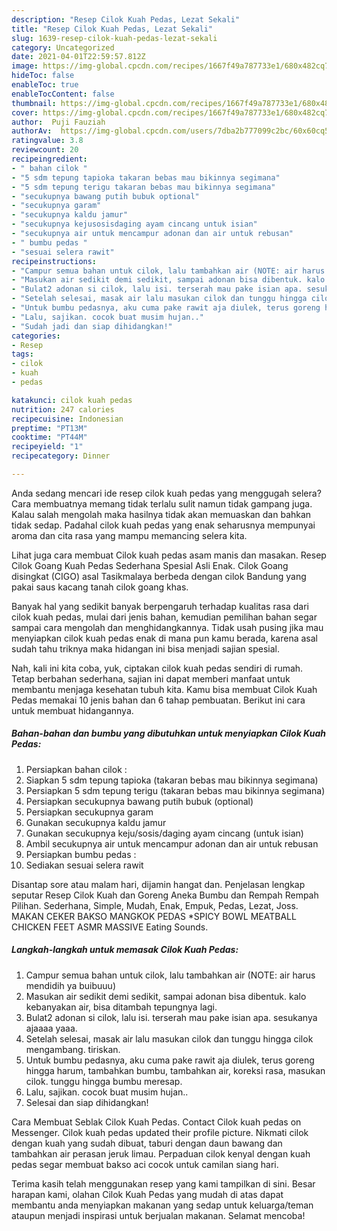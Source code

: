 ```yaml
---
description: "Resep Cilok Kuah Pedas, Lezat Sekali"
title: "Resep Cilok Kuah Pedas, Lezat Sekali"
slug: 1639-resep-cilok-kuah-pedas-lezat-sekali
category: Uncategorized
date: 2021-04-01T22:59:57.812Z
image: https://img-global.cpcdn.com/recipes/1667f49a787733e1/680x482cq70/cilok-kuah-pedas-foto-resep-utama.jpg
hideToc: false
enableToc: true
enableTocContent: false
thumbnail: https://img-global.cpcdn.com/recipes/1667f49a787733e1/680x482cq70/cilok-kuah-pedas-foto-resep-utama.jpg
cover: https://img-global.cpcdn.com/recipes/1667f49a787733e1/680x482cq70/cilok-kuah-pedas-foto-resep-utama.jpg
author:  Puji Fauziah
authorAv:  https://img-global.cpcdn.com/users/7dba2b777099c2bc/60x60cq50/avatar.jpg
ratingvalue: 3.8
reviewcount: 20
recipeingredient:
- " bahan cilok "
- "5 sdm tepung tapioka takaran bebas mau bikinnya segimana"
- "5 sdm tepung terigu takaran bebas mau bikinnya segimana"
- "secukupnya bawang putih bubuk optional"
- "secukupnya garam"
- "secukupnya kaldu jamur"
- "secukupnya kejusosisdaging ayam cincang untuk isian"
- "secukupnya air untuk mencampur adonan dan air untuk rebusan"
- " bumbu pedas "
- "sesuai selera rawit"
recipeinstructions:
- "Campur semua bahan untuk cilok, lalu tambahkan air (NOTE: air harus mendidih ya buibuuu)"
- "Masukan air sedikit demi sedikit, sampai adonan bisa dibentuk. kalo kebanyakan air, bisa ditambah tepungnya lagi."
- "Bulat2 adonan si cilok, lalu isi. terserah mau pake isian apa. sesukanya ajaaaa yaaa."
- "Setelah selesai, masak air lalu masukan cilok dan tunggu hingga cilok mengambang. tiriskan."
- "Untuk bumbu pedasnya, aku cuma pake rawit aja diulek, terus goreng hingga harum, tambahkan bumbu, tambahkan air, koreksi rasa, masukan cilok. tunggu hingga bumbu meresap."
- "Lalu, sajikan. cocok buat musim hujan.."
- "Sudah jadi dan siap dihidangkan!"
categories:
- Resep
tags:
- cilok
- kuah
- pedas

katakunci: cilok kuah pedas 
nutrition: 247 calories
recipecuisine: Indonesian
preptime: "PT13M"
cooktime: "PT44M"
recipeyield: "1"
recipecategory: Dinner

---
```



Anda sedang mencari ide resep cilok kuah pedas yang menggugah selera? Cara membuatnya memang tidak terlalu sulit namun tidak gampang juga. Kalau salah mengolah maka hasilnya tidak akan memuaskan dan bahkan tidak sedap. Padahal cilok kuah pedas yang enak seharusnya mempunyai aroma dan cita rasa yang mampu memancing selera kita.


Lihat juga cara membuat Cilok kuah pedas asam manis dan masakan. Resep Cilok Goang Kuah Pedas Sederhana Spesial Asli Enak. Cilok Goang disingkat (CIGO) asal Tasikmalaya berbeda dengan cilok Bandung yang pakai saus kacang tanah cilok goang khas.

Banyak hal yang sedikit banyak berpengaruh terhadap kualitas rasa dari cilok kuah pedas, mulai dari jenis bahan, kemudian pemilihan bahan segar sampai cara mengolah dan menghidangkannya. Tidak usah pusing jika mau menyiapkan cilok kuah pedas enak di mana pun kamu berada, karena asal sudah tahu triknya maka hidangan ini bisa menjadi sajian spesial.


Nah, kali ini kita coba, yuk, ciptakan cilok kuah pedas sendiri di rumah. Tetap berbahan sederhana, sajian ini dapat memberi manfaat untuk membantu menjaga kesehatan tubuh kita. Kamu bisa membuat Cilok Kuah Pedas memakai 10 jenis bahan dan 6 tahap pembuatan. Berikut ini cara untuk membuat hidangannya.

<!--inarticleads1-->

##### Bahan-bahan dan bumbu yang dibutuhkan untuk menyiapkan Cilok Kuah Pedas:

1. Persiapkan  bahan cilok :
1. Siapkan 5 sdm tepung tapioka (takaran bebas mau bikinnya segimana)
1. Persiapkan 5 sdm tepung terigu (takaran bebas mau bikinnya segimana)
1. Persiapkan secukupnya bawang putih bubuk (optional)
1. Persiapkan secukupnya garam
1. Gunakan secukupnya kaldu jamur
1. Gunakan secukupnya keju/sosis/daging ayam cincang (untuk isian)
1. Ambil secukupnya air untuk mencampur adonan dan air untuk rebusan
1. Persiapkan  bumbu pedas :
1. Sediakan sesuai selera rawit


Disantap sore atau malam hari, dijamin hangat dan. Penjelasan lengkap seputar Resep Cilok Kuah dan Goreng Aneka Bumbu dan Rempah Rempah Pilihan. Sederhana, Simple, Mudah, Enak, Empuk, Pedas, Lezat, Joss. MAKAN CEKER BAKSO MANGKOK PEDAS *SPICY BOWL MEATBALL CHICKEN FEET ASMR MASSIVE Eating Sounds. 

<!--inarticleads2-->

##### Langkah-langkah untuk memasak Cilok Kuah Pedas:

1. Campur semua bahan untuk cilok, lalu tambahkan air (NOTE: air harus mendidih ya buibuuu)
1. Masukan air sedikit demi sedikit, sampai adonan bisa dibentuk. kalo kebanyakan air, bisa ditambah tepungnya lagi.
1. Bulat2 adonan si cilok, lalu isi. terserah mau pake isian apa. sesukanya ajaaaa yaaa.
1. Setelah selesai, masak air lalu masukan cilok dan tunggu hingga cilok mengambang. tiriskan.
1. Untuk bumbu pedasnya, aku cuma pake rawit aja diulek, terus goreng hingga harum, tambahkan bumbu, tambahkan air, koreksi rasa, masukan cilok. tunggu hingga bumbu meresap.
1. Lalu, sajikan. cocok buat musim hujan..
1. Selesai dan siap dihidangkan!

Cara Membuat Seblak Cilok Kuah Pedas. Contact Cilok kuah pedas on Messenger. Cilok kuah pedas updated their profile picture. Nikmati cilok dengan kuah yang sudah dibuat, taburi dengan daun bawang dan tambahkan air perasan jeruk limau. Perpaduan cilok kenyal dengan kuah pedas segar membuat bakso aci cocok untuk camilan siang hari. 

Terima kasih telah menggunakan resep yang kami tampilkan di sini. Besar harapan kami, olahan Cilok Kuah Pedas yang mudah di atas dapat membantu anda menyiapkan makanan yang sedap untuk keluarga/teman ataupun menjadi inspirasi untuk berjualan makanan. Selamat mencoba!
